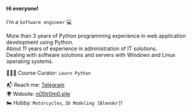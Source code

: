 #### Hi everyone!

I'm a `Software engineer` 💻

More than 3 years of Python programming experience in web application development using Python.<br>
About 11 years of experience in administration of IT solutions.<br>
Dealing with software solutions and servers with Windows and Linux operating systems.<br>

👨🏻‍🎓 Course Curator: `Learn Python`

📬 Reach me: [Telegram](https://t.me/n05tr0m0)<br />
🌍 Website: [n05tr0m0.site](https://n05tr0m0.site)<br />
🏍 Hobby: `Motorcycles`, `3D Modeling [Blender]`!<br />
